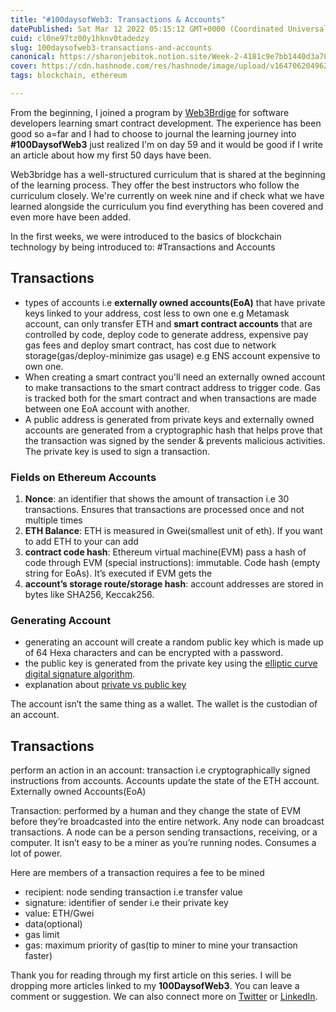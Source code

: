 ```yaml
---
title: "#100daysofWeb3: Transactions & Accounts"
datePublished: Sat Mar 12 2022 05:15:12 GMT+0000 (Coordinated Universal Time)
cuid: cl0ne97tz00y1hknv0tadedzy
slug: 100daysofweb3-transactions-and-accounts
canonical: https://sharonjebitok.notion.site/Week-2-4181c9e7bb1440d3a78a3255adc9bcef
cover: https://cdn.hashnode.com/res/hashnode/image/upload/v1647062049629/mfz1L6ABt.png
tags: blockchain, ethereum

---
```


From the beginning, I joined a program by [Web3Brdige]() for software developers learning smart contract development. The experience has been good so a=far and I had to choose to journal the learning journey into **#100DaysofWeb3** just realized I'm on day 59 and it would be good if I write an article about how my first 50 days have been.

Web3bridge has a well-structured curriculum that is shared at the beginning of the learning process. They offer the best instructors who follow the curriculum closely. We're currently on week nine and if check what we have learned alongside the curriculum you find everything has been covered and even more have been added.

In the first weeks, we were introduced to the basics of blockchain technology by being introduced to:
#Transactions and Accounts

## Transactions
- types of accounts i.e **externally owned accounts(EoA)** that have private keys linked to your address, cost less to own one e.g Metamask account, can only transfer ETH and **smart contract accounts** that are controlled by code, deploy code to generate address, expensive pay gas fees and deploy smart contract, has cost due to network storage(gas/deploy-minimize gas usage) e.g ENS account expensive to own one.
- When creating a smart contract you'll need an externally owned account to make transactions to the smart contract address to trigger code. Gas is tracked both for the smart contract and when transactions are made between one EoA account with another.
- A public address is generated from private keys and externally owned accounts are generated from a cryptographic hash that helps prove that the transaction was signed by the sender & prevents malicious activities. The private key is used to sign a transaction. 
### Fields on Ethereum Accounts
1. **Nonce**: an identifier that shows the amount of transaction i.e 30 transactions. Ensures that transactions are processed once and not multiple times
2. **ETH Balance**: ETH is measured in Gwei(smallest unit of eth). If you want to add ETH to your can add
3. **contract code hash**: Ethereum virtual machine(EVM) pass a hash of code through EVM (special instructions): immutable. Code hash (empty string for EoAs). It’s executed if EVM gets the 
4. **account’s storage route/storage hash**: account addresses are stored in bytes like SHA256, Keccak256.
### Generating Account
- generating an account will create a random public key which is made up of 64 Hexa characters and can be encrypted with a password.
- the public key is generated from the private key using the [elliptic curve digital signature algorithm](https://en.wikipedia.org/wiki/Elliptic_Curve_Digital_Signature_Algorithm).
- explanation about [private vs public key](https://www.youtube.com/watch?v=9LtBDy67Tho)

The account isn’t the same thing as a wallet. The wallet is the custodian of an account.

## Transactions

perform an action in an account: transaction i.e cryptographically signed instructions from accounts. Accounts update the state of the ETH account. Externally owned Accounts(EoA)

Transaction: performed by a human and they change the state of EVM before they’re broadcasted into the entire network. Any node can broadcast transactions. A node can be a person sending transactions, receiving, or a computer. It isn’t easy to be a miner as you’re running nodes. Consumes a lot of power.

Here are members of a transaction requires a fee to be mined 

- recipient: node sending transaction i.e transfer value
- signature: identifier of sender i.e their private key
- value: ETH/Gwei
- data(optional)
- gas limit
- gas: maximum priority of gas(tip to miner to mine your transaction faster)

Thank you for reading through my first article on this series. I will be dropping more articles linked to my **100DaysofWeb3**. You can leave a comment or suggestion. We can also connect more on [Twitter](Twitter.com/SharonJebitok) or [LinkedIn](LinkedIn.com/in/sharon-jebitok).